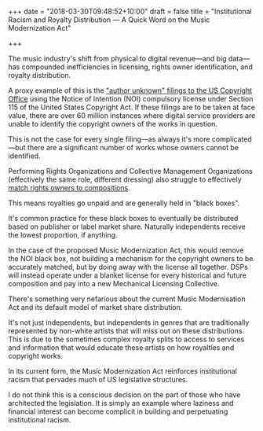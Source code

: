 +++
date = "2018-03-30T09:48:52+10:00"
draft = false
title = "Institutional Racism and Royalty Distribution — A Quick Word on the Music Modernization Act"

+++

The music industry's shift from physical to digital revenue—and big data—has compounded inefficiencies in licensing, rights owner identification, and royalty distribution.

A proxy example of this is the ["author unknown" filings to the US Copyright Office](http://blog.paperchain.io/post/2017/10/21/paperchains-rahul-rumalla-presents-at-the-rightstech-summit-nyc/) using the Notice of Intention (NOI) compulsory license under Section 115 of the United States Copyright Act. If these filings are to be taken at face value, there are over 60 million instances where digital service providers are unable to identify the copyright owners of the works in question.

This is not the case for every single filing—as always it's more complicated—but there are a significant number of works whose owners cannot be identified.

Performing Rights Organizations and Collective Management Organizations (effectively the same role, different dressing) also struggle to effectively [match rights owners to compositions](http://blog.paperchain.io/post/2017/05/02/how-music-industry-silos-are-leading-to-unpaid-royalties/).

This means royalties go unpaid and are generally held in "black boxes".

It's common practice for these black boxes to eventually be distributed based on publisher or label market share. Naturally independents receive the lowest proportion, if anything.

In the case of the proposed Music Modernization Act, this would remove the NOI black box, not building a mechanism for the copyright owners to be accurately matched, but by doing away with the license all together. DSPs will instead operate under a blanket license for every historical and future composition and pay into a new Mechanical Licensing Collective.

There's something very nefarious about the current Music Modernisation Act and its default model of market share distribution.

It's not just independents, but independents in genres that are traditionally represented by non-white artists that will miss out on these distributions. This is due to the sometimes complex royalty splits to access to services and information that would educate these artists on how royalties and copyright works.

In its current form, the Music Modernization Act reinforces institutional racism that pervades much of US legislative structures.

I do not think this is a conscious decision on the part of those who have architected the legislation. It is simply an example where laziness and financial interest can become complicit in building and perpetuating institutional racism.
